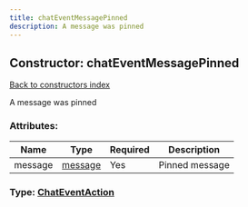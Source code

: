 ```yaml
---
title: chatEventMessagePinned
description: A message was pinned
---
```

## Constructor: chatEventMessagePinned  
[Back to constructors index](index.md)



A message was pinned

### Attributes:

| Name     |    Type       | Required | Description |
|----------|---------------|----------|-------------|
|message|[message](../types/message.md) | Yes|Pinned message|



### Type: [ChatEventAction](../types/ChatEventAction.md)


